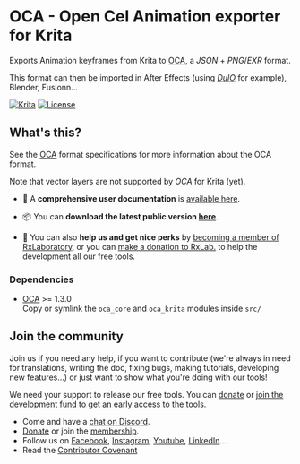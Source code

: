 # OCA - Open Cel Animation exporter for Krita
Exports Animation keyframes from Krita to [OCA](https://rxlaboratory.org/tools/oca), a *JSON* + *PNG*/*EXR* format.

This format can then be imported in After Effects (using [*DuIO*](https://rainboxlab.org/tools/duio/) for example), Blender, Fusionn...

[![Krita](https://img.shields.io/badge/Krita-Linux%20|%20Win%20|%20Mac-informational?color=lightgrey&logo=krita)](#) [![License](https://img.shields.io/badge/License-GPLv3-informational?color=lightgrey&logo=gnu)](LICENSE.md)


## What's this?

See the [OCA](https://github.com/Rainbox-dev/OCA) format specifications for more information about the OCA format.

Note that vector layers are not supported by *OCA* for Krita (yet).

- 📖 A **comprehensive user documentation** is [available here](http://oca-krita.rxlab.guide/).

- 📦 You can **download the latest public version [here](https://rxlaboratory.org/tools/oca-for-krita/)**.

- 💜 You can also **help us and get nice perks** by [becoming a member of RxLaboratory](http://membership.rxlab.info), or you can [make a donation to RxLab.](https://donate.rxlab.info) to help the development all our free tools.

### Dependencies

- [OCA](https://github.com/Rainbox-dev/OCA) >= 1.3.0   
Copy or symlink the `oca_core` and `oca_krita` modules inside `src/`

## Join the community

Join us if you need any help, if you want to contribute (we're always in need for translations, writing the doc, fixing bugs, making tutorials, developing new features...) or just want to show what you're doing with our tools!

We need your support to release our free tools. You can [donate](http://donate.rxlab.info) or [join the development fund to get an early access to the tools](http://membership.rxlab.info).

- Come and have a [chat on Discord](http://chat.rxlab.info).
- [Donate](http://donate.rxlab.info) or join the [membership](http://membership.rxlab.info).
- Follow us on [Facebook](https://www.facebook.com/rxlaboratory),  [Instagram](https://www.instagram.com/rxlaboratory/), [Youtube](https://www.youtube.com/@rxlab), [LinkedIn](https://www.linkedin.com/company/RxLaboratory/)...
- Read the [Contributor Covenant](CODE_OF_CONDUCT.md)

